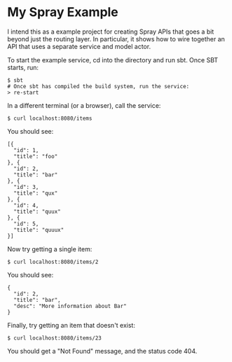 My Spray Example
================

I intend this as a example project for creating Spray APIs that goes a bit beyond just the routing layer. In particular, it shows how to wire together an API that uses a separate service and model actor.

To start the example service, cd into the directory and run sbt. Once SBT starts, run:

    $ sbt
    # Once sbt has compiled the build system, run the service:
    > re-start

In a different terminal (or a browser), call the service:

    $ curl localhost:8080/items

You should see:

    [{
      "id": 1,
      "title": "foo"
    }, {
      "id": 2,
      "title": "bar"
    }, {
      "id": 3,
      "title": "qux"
    }, {
      "id": 4,
      "title": "quux"
    }, {
      "id": 5,
      "title": "quuux"
    }]

Now try getting a single item:

    $ curl localhost:8080/items/2

You should see:

    {
      "id": 2,
      "title": "bar",
      "desc": "More information about Bar"
    }

Finally, try getting an item that doesn't exist:

    $ curl localhost:8080/items/23

You should get a "Not Found" message, and the status code 404.
